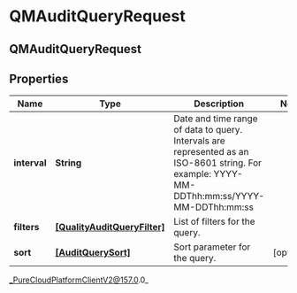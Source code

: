 # QMAuditQueryRequest

## QMAuditQueryRequest

## Properties

|Name | Type | Description | Notes|
|------------ | ------------- | ------------- | -------------|
| **interval** | **String** | Date and time range of data to query. Intervals are represented as an ISO-8601 string. For example: YYYY-MM-DDThh:mm:ss/YYYY-MM-DDThh:mm:ss | |
| **filters** | [**[QualityAuditQueryFilter]**](QualityAuditQueryFilter) | List of filters for the query. | |
| **sort** | [**[AuditQuerySort]**](AuditQuerySort) | Sort parameter for the query. | [optional] |



_PureCloudPlatformClientV2@157.0.0_
